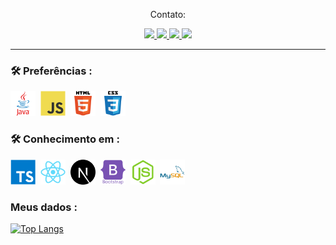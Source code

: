 <p align="center">Contato:</p>
<div align="center">
  <a href="https://www.linkedin.com/in/jo%C3%A3o-marcos-carneiro-a76651218/">
    <img src="https://img.shields.io/badge/LinkedIn-0077B5?style=for-the-badge&logo=linkedin&logoColor=white" /> 
  </a>
  <a href="">
    <img src="https://img.shields.io/badge/Instagram-E4405F?style=for-the-badge&logo=instagram&logoColor=white" /> 
  </a>
  <a href="">
    <img src="https://img.shields.io/badge/Udemy-EC5252?style=for-the-badge&logo=Udemy&logoColor=white" /> 
  </a>
  <a href="">
    <img src="https://img.shields.io/badge/Discord-5865F2?style=for-the-badge&logo=discord&logoColor=white" /> 
  </a>
</div>

<hr/>


### :hammer_and_wrench: Preferências :
  <div>
  <!-- Java -->
  <img src="https://github.com/devicons/devicon/blob/master/icons/java/java-original-wordmark.svg" width="40" height="40" />&nbsp;
  <!-- JavaScript -->
  <img src="https://github.com/devicons/devicon/blob/master/icons/javascript/javascript-original.svg" width="40" height="40" />&nbsp;
  <img src="https://github.com/devicons/devicon/blob/master/icons/html5/html5-original-wordmark.svg" width="40" height="40" />&nbsp;
  <img src="https://github.com/devicons/devicon/blob/master/icons/css3/css3-original-wordmark.svg" width="40" height="40" />&nbsp;
  </div>

### :hammer_and_wrench: Conhecimento em :
<div>
  <!-- JavaScript -->
  <img src="https://github.com/devicons/devicon/blob/master/icons/typescript/typescript-plain.svg" width="40" height="40" />&nbsp;
  <img src="https://github.com/devicons/devicon/blob/master/icons/react/react-original.svg" width="40" height="40" />&nbsp;
  <img src="https://github.com/devicons/devicon/blob/master/icons/nextjs/nextjs-original.svg" width="40" height="40" />&nbsp;
  <img src="https://github.com/devicons/devicon/blob/master/icons/bootstrap/bootstrap-plain-wordmark.svg" width="40" height="40" />&nbsp;
  <img src="https://github.com/devicons/devicon/blob/master/icons/nodejs/nodejs-original.svg" width="40" height="40" />&nbsp;
  <!-- Java -->

  <!-- Python -->

  <!-- Database -->
  <img src="https://github.com/devicons/devicon/blob/master/icons/mysql/mysql-original-wordmark.svg" width="40" height="40" />
 </div>
  
### Meus dados :

[![Top Langs](https://github-readme-stats.vercel.app/api/top-langs/?username=jmarcosltc&layout=compact&theme=vision-friendly-dark)](https://github.com/anuraghazra/github-readme-stats)

<!--
**jmarcosltc/jmarcosltc** is a ✨ _special_ ✨ repository because its `README.md` (this file) appears on your GitHub profile.

Here are some ideas to get you started:

- 🔭 I’m currently working on ...
- 🌱 I’m currently learning ...
- 👯 I’m looking to collaborate on ...
- 🤔 I’m looking for help with ...
- 💬 Ask me about ...
- 📫 How to reach me: ...
- 😄 Pronouns: ...
- ⚡ Fun fact: ...
-->
